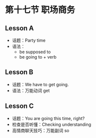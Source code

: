 # 第十七节 职场商务

## Lesson A

- 话题：Party time
- 语法：
  - be supposed to
  - be going to + verb

## Lesson B

- 话题：We have to get going.
- 语法：万能动词 get

## Lesson C

- 话题：You are going this time, right?
- 检查是否听懂：Checking understanding
- 高情商聊天技巧：万能副词 so
